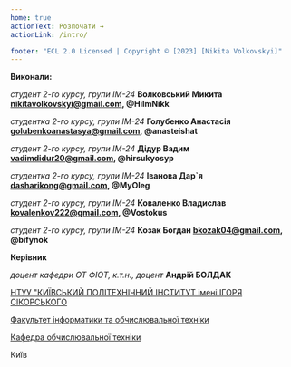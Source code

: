 ```yaml
---
home: true
actionText: Розпочати →
actionLink: /intro/

footer: "ECL 2.0 Licensed | Copyright © [2023] [Nikita Volkovskyi]"
---
```


**Виконали:** 

*студент 2-го курсу, групи ІМ-24*<span padding-right:5em></span> **Волковський Микита nikitavolkovskyi@gmail.com, @HiImNikk**

*студентка 2-го курсу, групи ІМ-24*<span padding-right:5em></span> **Голубенко Анастасія golubenkoanastasya@gmail.com, @anasteishat**

*студент 2-го курсу, групи ІМ-24*<span padding-right:5em></span> **Дідур Вадим vadimdidur20@gmail.com, @hirsukyosyp**

*студентка 2-го курсу, групи ІМ-24*<span padding-right:5em></span> **Іванова Дар`я dasharikong@gmail.com, @MyOleg**

*студент 2-го курсу, групи ІМ-24*<span padding-right:5em></span> **Коваленко Владислав kovalenkov222@gmail.com, @Vostokus**

*студент 2-го курсу, групи ІМ-24*<span padding-right:5em></span> **Козак Богдан bkozak04@gmail.com, @bifynok**


**Керівник**

*доцент кафедри ОТ ФІОТ, к.т.н., доцент*<span padding-right:5em></span> **Андрій БОЛДАК** 

[НТУУ "КИЇВСЬКИЙ ПОЛІТЕХНІЧНИЙ ІНСТИТУТ імені ІГОРЯ СІКОРСЬКОГО](https://kpi.ua/)

[Факультет інформатики та обчислювальної техніки](https://fiot.kpi.ua/)

[Кафедра обчислювальної техніки](https://comsys.kpi.ua/)

Київ
